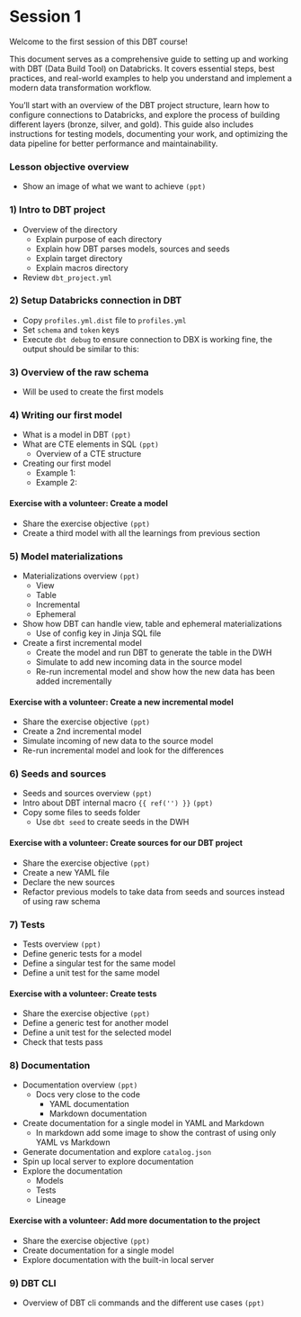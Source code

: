 # Session 1 

Welcome to the first session of this DBT course! 

This document serves as a comprehensive guide to setting up and working with DBT (Data Build Tool) on Databricks. It covers essential steps, best practices, and real-world examples to help you understand and implement a modern data transformation workflow.

You’ll start with an overview of the DBT project structure, learn how to configure connections to Databricks, and explore the process of building different layers (bronze, silver, and gold). This guide also includes instructions for testing models, documenting your work, and optimizing the data pipeline for better performance and maintainability.

### Lesson objective overview

 - Show an image of what we want to achieve `(ppt)`

### 1) Intro to DBT project

- Overview of the directory
  - Explain purpose of each directory
  - Explain how DBT parses models, sources and seeds
  - Explain target directory 
  - Explain macros directory
- Review `dbt_project.yml`

### 2) Setup Databricks connection in DBT

- Copy `profiles.yml.dist` file to `profiles.yml`
- Set `schema` and `token` keys
- Execute `dbt debug` to ensure connection to DBX is working fine, the output should be similar to this:

### 3) Overview of the raw schema 

 - Will be used to create the first models

### 4) Writing our first model

 - What is a model in DBT `(ppt)`
 - What are CTE elements in SQL `(ppt)`
   - Overview of a CTE structure
 - Creating our first model
   - Example 1:
   - Example 2:

#### Exercise with a volunteer: Create a model

 - Share the exercise objective `(ppt)`
 - Create a third model with all the learnings from previous section

### 5) Model materializations

 - Materializations overview `(ppt)`
   - View
   - Table
   - Incremental
   - Ephemeral
 - Show how DBT can handle view, table and ephemeral materializations
   - Use of config key in Jinja SQL file
 - Create a first incremental model
   - Create the model and run DBT to generate the table in the DWH
   - Simulate to add new incoming data in the source model
   - Re-run incremental model and show how the new data has been added incrementally

#### Exercise with a volunteer: Create a new incremental model

 - Share the exercise objective `(ppt)`
 - Create a 2nd incremental model
 - Simulate incoming of new data to the source model
 - Re-run incremental model and look for the differences

### 6) Seeds and sources

 - Seeds and sources overview `(ppt)`
 - Intro about DBT internal macro `{{ ref('') }}` `(ppt)`
 - Copy some files to seeds folder
   - Use `dbt seed` to create seeds in the DWH

#### Exercise with a volunteer: Create sources for our DBT project

 - Share the exercise objective `(ppt)`
 - Create a new YAML file
 - Declare the new sources
 - Refactor previous models to take data from seeds and sources instead of using raw schema

### 7) Tests

 - Tests overview `(ppt)`
 - Define generic tests for a model
 - Define a singular test for the same model
 - Define a unit test for the same model

#### Exercise with a volunteer: Create tests

 - Share the exercise objective `(ppt)`
 - Define a generic test for another model
 - Define a unit test for the selected model
 - Check that tests pass

### 8) Documentation

 - Documentation overview `(ppt)`
   - Docs very close to the code
     - YAML documentation
     - Markdown documentation
 - Create documentation for a single model in YAML and Markdown
   - In markdown add some image to show the contrast of using only YAML vs Markdown
 - Generate documentation and explore `catalog.json`
 - Spin up local server to explore documentation
 - Explore the documentation
   - Models
   - Tests
   - Lineage

#### Exercise with a volunteer: Add more documentation to the project

 - Share the exercise objective `(ppt)`
 - Create documentation for a single model
 - Explore documentation with the built-in local server

### 9) DBT CLI

 - Overview of DBT cli commands and the different use cases `(ppt)`